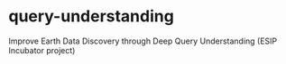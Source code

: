 # query-understanding
Improve Earth Data Discovery through Deep Query Understanding (ESIP Incubator project)
